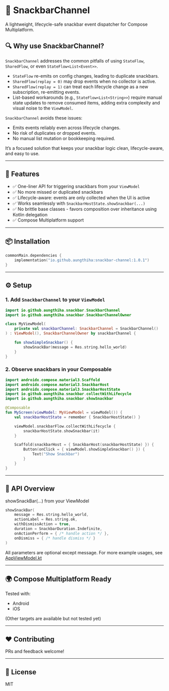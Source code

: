 # 🔔 SnackbarChannel

A lightweight, lifecycle-safe snackbar event dispatcher for Compose Multiplatform.

## 🔍 Why use SnackbarChannel?

`SnackbarChannel` addresses the common pitfalls of using `StateFlow`, `SharedFlow`, or even `StateFlow<List<Event>>`.

- `StateFlow` re-emits on config changes, leading to duplicate snackbars.
- `SharedFlow(replay = 0)` may drop events when no collector is active.
- `SharedFlow(replay = 1)` can treat each lifecycle change as a new subscription, re-emitting events.
- List-based workarounds (e.g., `StateFlow<List<String>>`) require manual state updates to remove consumed items, adding extra complexity and visual noise to the `ViewModel`.

`SnackbarChannel` avoids these issues:

- Emits events reliably even across lifecycle changes.
- No risk of duplicates or dropped events.
- No manual list mutation or bookkeeping required.

It’s a focused solution that keeps your snackbar logic clean, lifecycle-aware, and easy to use.

---

## 🚀 Features

- ✅ One-liner API for triggering snackbars from your `ViewModel`
- ✅ No more missed or duplicated snackbars
- ✅ Lifecycle-aware: events are only collected when the UI is active
- ✅ Works seamlessly with `SnackbarHostState.showSnackbar(...)`
- ✅ No brittle base classes - favors composition over inheritance using Kotlin delegation
- ✅ Compose Multiplatform support

---

## 📦 Installation

```kotlin
commonMain.dependencies {
    implementation("io.github.aungthiha:snackbar-channel:1.0.1")
}
```

---

## ⚙️ Setup

### 1. Add `SnackbarChannel` to your `ViewModel`

```kotlin
import io.github.aungthiha.snackbar.SnackbarChannel
import io.github.aungthiha.snackbar.SnackbarChannelOwner

class MyViewModel(
    private val snackbarChannel: SnackbarChannel = SnackbarChannel()
) : ViewModel(), SnackbarChannelOwner by snackbarChannel {

    fun showSimpleSnackbar() {
        showSnackBar(message = Res.string.hello_world)
    }
}
```

### 2. Observe snackbars in your Composable
```kotlin
import androidx.compose.material3.Scaffold
import androidx.compose.material3.SnackbarHost
import androidx.compose.material3.SnackbarHostState
import io.github.aungthiha.snackbar.collectWithLifecycle
import io.github.aungthiha.snackbar.showSnackbar

@Composable
fun MyScreen(viewModel: MyViewModel = viewModel()) {
    val snackbarHostState = remember { SnackbarHostState() }

    viewModel.snackbarFlow.collectWithLifecycle {
        snackbarHostState.showSnackbar(it)
    }

    Scaffold(snackbarHost = { SnackbarHost(snackbarHostState) }) {
        Button(onClick = { viewModel.showSimpleSnackbar() }) {
            Text("Show Snackbar")
        }
    }
}
```

---

## 🧩 API Overview
showSnackBar(...) from your ViewModel
```kotlin
showSnackBar(
    message = Res.string.hello_world,
    actionLabel = Res.string.ok,
    withDismissAction = true,
    duration = SnackbarDuration.Indefinite,
    onActionPerform = { /* handle action */ },
    onDismiss = { /* handle dismiss */ }
)
```
All parameters are optional except message. For more example usages, see [AppViewModel.kt](./composeApp/src/commonMain/kotlin/io/github/aungthiha/snackbar/demo/AppViewModel.kt)

---

## 🌍 Compose Multiplatform Ready     
Tested with:
- Android
- iOS   

(Other targets are available but not tested yet)

---

## ❤️ Contributing      
PRs and feedback welcome!

---

## 📄 License     
MIT